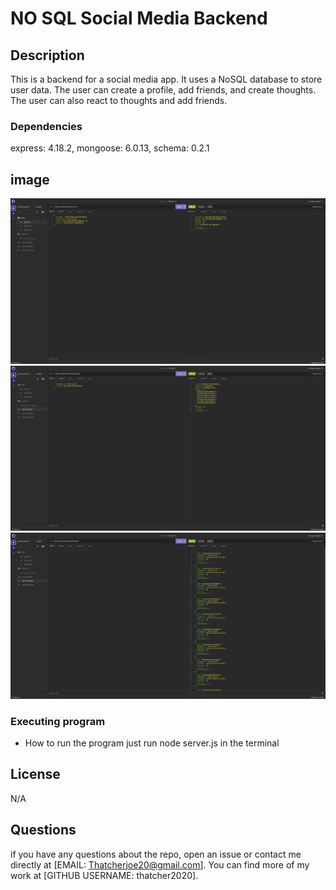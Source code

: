 # NO SQL Social Media Backend 


## Description
This is a backend for a social media app. It uses a NoSQL database to store user data. The user can create a profile, add friends, and create thoughts. The user can also react to thoughts and add friends.


### Dependencies
express: 4.18.2,
mongoose: 6.0.13,
schema: 0.2.1


## image 

![image](/Assets/Screenshot%202023-04-16%20200436.png)
![image](/Assets/Screenshot%202023-04-16%20200522.png)
![image](/Assets/Screenshot%202023-04-16%20200639.png)


### Executing program

* How to run the program
just run node server.js in the terminal



## License
N/A

## Questions
if you have any questions about the repo, open an issue or contact me directly at [EMAIL: Thatcherjoe20@gmail.com]. You can find more of my work at [GITHUB USERNAME: thatcher2020].
